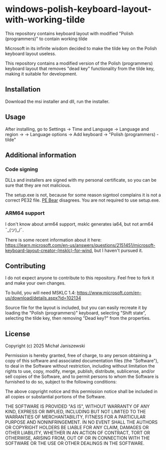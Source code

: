 # windows-polish-keyboard-layout-with-working-tilde
This repository contains keyboard layout with modified "Polish (programmers)" to contain working tilde

Microsoft in its infinite wisdom decided to make the tilde key on the Polish keyboard layout useless.

This repository contains a modified version of the Polish (programmers) keyboard layout that removes "dead key" functionality from the tilde key, making it suitable for development.

## Installation

Download the msi installer and dll, run the installer.

## Usage

After installing, go to Settings -> Time and Language -> Language and region -> <click ellipsis on your desired language> -> Language options -> Add keyboard -> "Polish (programmers) - tilde"

## Additional information

### Code signing

DLLs and installers are signed with my personal certificate, so you can be sure that they are not malicious.

The setup.exe is not, because for some reason signtool complains it is not a correct PE32 file. [PE Bear](https://github.com/hasherezade/pe-bear) disagrees. You are not required to use setup.exe.

### ARM64 support

I don't know about arm64 support, msklc generates ia64, but not arm64 ¯\_(ツ)_/¯.

There is some recent information about it here: https://learn.microsoft.com/en-us/answers/questions/2151451/microsoft-keyboard-layout-creator-(msklc)-for-wind, but I haven't pursued it.

## Contributing

I do not expect anyone to contribute to this repository. Feel free to fork it and make your own changes.

To build, you will need MSKLC 1.4: https://www.microsoft.com/en-us/download/details.aspx?id=102134

Source file for the layout is included, but you can easily recreate it by loading the "Polish (programmers)" keyboard, selecting "Shift state", selecting the tilde key, then removing "Dead key?" from the properties.

## License

Copyright (c) 2025 Michał Janiszewski

Permission is hereby granted, free of charge, to any person obtaining a copy of this software and associated documentation files (the "Software"), to deal in the Software without restriction, including without limitation the rights to use, copy, modify, merge, publish, distribute, sublicense, and/or sell copies of the Software, and to permit persons to whom the Software is furnished to do so, subject to the following conditions:

The above copyright notice and this permission notice shall be included in all copies or substantial portions of the Software.

THE SOFTWARE IS PROVIDED "AS IS", WITHOUT WARRANTY OF ANY KIND, EXPRESS OR IMPLIED, INCLUDING BUT NOT LIMITED TO THE WARRANTIES OF MERCHANTABILITY, FITNESS FOR A PARTICULAR PURPOSE AND NONINFRINGEMENT. IN NO EVENT SHALL THE AUTHORS OR COPYRIGHT HOLDERS BE LIABLE FOR ANY CLAIM, DAMAGES OR OTHER LIABILITY, WHETHER IN AN ACTION OF CONTRACT, TORT OR OTHERWISE, ARISING FROM, OUT OF OR IN CONNECTION WITH THE SOFTWARE OR THE USE OR OTHER DEALINGS IN THE SOFTWARE.
